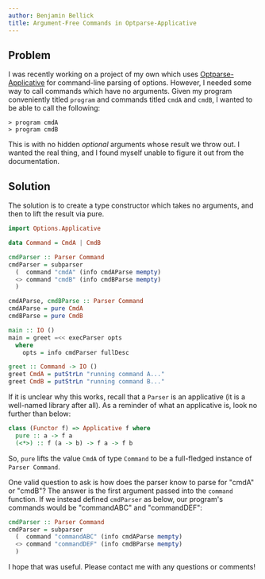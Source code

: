 ```yaml
---
author: Benjamin Bellick
title: Argument-Free Commands in Optparse-Applicative
---
```


## Problem
I was recently working on a project of my own which uses [Optparse-Applicative](https://hackage.haskell.org/package/optparse-applicative) for command-line parsing of options. However, I needed some way to call commands which have no arguments. 
Given my program conveniently titled `program` and commands titled `cmdA` and `cmdB`, I wanted to be able to call the following:
```shell
> program cmdA
> program cmdB
```
This is with no hidden *optional* arguments whose result we throw out. I wanted the real thing, and I found myself unable to figure it out from the documentation.

## Solution
The solution is to create a type constructor which takes no arguments, and then to lift the result via pure.
```Haskell
import Options.Applicative

data Command = CmdA | CmdB

cmdParser :: Parser Command
cmdParser = subparser
  (  command "cmdA" (info cmdAParse mempty)
  <> command "cmdB" (info cmdBParse mempty)
  )

cmdAParse, cmdBParse :: Parser Command
cmdAParse = pure CmdA
cmdBParse = pure CmdB

main :: IO ()
main = greet =<< execParser opts
  where
    opts = info cmdParser fullDesc

greet :: Command -> IO ()
greet CmdA = putStrLn "running command A..."
greet CmdB = putStrLn "running command B..."
```

If it is unclear why this works, recall that a `Parser` is an applicative (it is a well-named library after all). 
As a reminder of what an applicative is, look no further than below:
``` Haskell
class (Functor f) => Applicative f where
  pure :: a -> f a
  (<*>) :: f (a -> b) -> f a -> f b
```
So, `pure` lifts the value `CmdA` of type `Command` to be a full-fledged instance of `Parser Command`.

One valid question to ask is how does the parser know to parse for "cmdA" or "cmdB"? The answer is the first argument passed into the `command` function.
If we instead defined `cmdParser` as below, our program's commands would be "commandABC" and "commandDEF":
```Haskell
cmdParser :: Parser Command
cmdParser = subparser
  (  command "commandABC" (info cmdAParse mempty)
  <> command "commandDEF" (info cmdBParse mempty)
  )
```

I hope that was useful. Please contact me with any questions or comments!
<!---
<details>

<summary><a>Click Here for Dumb Rabbit Hole</a></summary>
## Extra
What if we have an unruly amount of commands? We can make our lives a little more convenient with the following implementation.
``` Haskell
import Options.Applicative

data Command = CmdA
             | CmdB
             | CmdC
             | CmdD
             | CmdE
             | CmdF
             | CmdG deriving (Show)
             

cmdParser :: Parser Command
cmdParser = subparser $ foldl (\comP comV -> comP <> mkCommandSubP comV)  mempty commands
	where mkCommandSubP comV = command (show comV) (info (pure comV) mempty)
		  commands = [CmdA, CmdB, CmdC, CmdE, CmdF, CmdG]
main :: IO ()
main = greet =<< execParser opts
  where
    opts = info cmdParser fullDesc

greet :: Command -> IO ()
greet cmd = putStrLn $ "running command " ++ show cmd ++ "..."
```
</details>
-->

<!--  LocalWords:  Optparse
 -->
